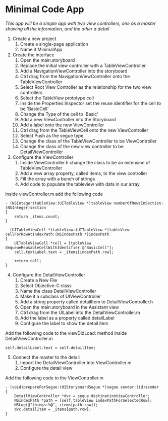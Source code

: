 # Minimal Code App
*This app will be a simple app with two view controllers, one as a master showing all the information, and the other a detail*

1. Create a new project
	1. Create a single-page application
	2. Name it MinimalApp
2. Create the interface
	1. Open the main.storyboard
	2. Replace the initial view controller with a TableViewController
	3. Add a NavigationViewController into the storyboard
	4. Ctrl drag from the NavigationViewController onto the TableViewController
	5. Select Root View Controller as the relationship for the two view controllers
	6. Select the TableView prototype cell
	7. Inside the Properties Inspector set the reuse identifier for the cell to be 'BasicCell'
	8. Change the Type of the cell to 'Basic'
	9. Add a new ViewController into the Storyboard
	10. Add a label onto the new ViewController
	11. Ctrl drag from the TableViewCell onto the new ViewController
	12. Select Push as the segue type
	13. Change the class of the TableViewController to be ViewController
	14. Change the class of the new view controller to be DetailViewController
3. Configure the ViewController
	1. Inside ViewController.h change the class to be an extension of TableViewController
	2. Add a new array property, called items, to the view controller
	3. Fill the array with a bunch of strings
	4. Add code to populate the tableview with data in our array
	
Inside viewController.m add the following code

	- (NSInteger)tableView:(UITableView *)tableView numberOfRowsInSection:(NSInteger)section
	{
		return _items.count;
	}
	
	- (UITableViewCell *)tableView:(UITableView *)tableView cellForRowAtIndexPath:(NSIndexPath *)indexPath
	{
		UITableViewCell *cell = [tableView dequeueReusableCellWithIdentifier:@"BasicCell"];
		cell.textLabel.text = _items[indexPath.row];
		
		return cell;
	}

4. Configure the DetailViewController
	1. Create a New File
	2. Select Objective-C class
	3. Name the class DetailViewController
	4. Make it a subclass of UIViewController
	5. Add a string property called detailItem to DetailViewController.h
	5. Open the main.storyboard in the Assistant view
	6. Ctrl drag from the UILabel into the DetailViewController.m
	7. Add the label as a property called detailLabel
	8. Configure the label to show the detail item
	
Add the following code to the viewDidLoad: method inside DetailViewController.m

	self.detailLabel.text = self.detailItem;
	
5. Connect the master to the detail
	1. Import the DetailViewController into ViewController.m
	2. Configure the detail view

Add the following code to the ViewController.m

	- (void)prepareForSegue:(UIStoryboardSegue *)segue sender:(id)sender
	{
		DetailViewController *dvc =	segue.destinationViewController;
		NSIndexPath *path = [self.tableView indexPathForSelectedRow];
		NSLog(@"things:%@",_items[path.row]);
		dvc.detailItem = _items[path.row];
	}